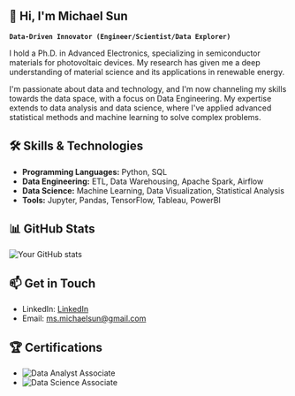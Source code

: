 ## 👋 Hi, I'm Michael Sun

**`Data-Driven Innovator (Engineer/Scientist/Data Explorer)`**

I hold a Ph.D. in Advanced Electronics, specializing in semiconductor materials for photovoltaic devices. My research has given me a deep understanding of material science and its applications in renewable energy. 

I'm passionate about data and technology, and I'm now channeling my skills towards the data space, with a focus on Data Engineering. My expertise extends to data analysis and data science, where I've applied advanced statistical methods and machine learning to solve complex problems.

## 🛠️ Skills & Technologies

- **Programming Languages:** Python, SQL
- **Data Engineering:** ETL, Data Warehousing, Apache Spark, Airflow
- **Data Science:** Machine Learning, Data Visualization, Statistical Analysis
- **Tools:** Jupyter, Pandas, TensorFlow, Tableau, PowerBI

## 📊 GitHub Stats

![Your GitHub stats](https://github-readme-stats.vercel.app/api?username=ms-michaelsun&show_icons=true&theme=radical)


## 📫 Get in Touch

- LinkedIn: [LinkedIn](https://www.linkedin.com/in/michael-sun-hu/)
- Email: [ms.michaelsun@gmail.com](mailto:ms.michaelsun@gmail.com)

## 🏆 Certifications

- ![Data Analyst Associate](https://img.shields.io/badge/Data%20Analyst-Associate-blue)
- ![Data Science Associate](https://img.shields.io/badge/Data%20Science-Associate-blue)
